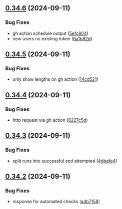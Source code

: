 ## [0.34.6](https://github.com/EddieHubCommunity/HealthCheck/compare/v0.34.5...v0.34.6) (2024-09-11)


### Bug Fixes

* gh action schedule output ([5efc804](https://github.com/EddieHubCommunity/HealthCheck/commit/5efc804eee7a995500641bbbd349484693f849d4))
* new users no existing token ([6a1b82d](https://github.com/EddieHubCommunity/HealthCheck/commit/6a1b82d93d95c85cc73ec2defe3eae09328c6aff))



## [0.34.5](https://github.com/EddieHubCommunity/HealthCheck/compare/v0.34.4...v0.34.5) (2024-09-11)


### Bug Fixes

* only show lengths on gh action ([14cd521](https://github.com/EddieHubCommunity/HealthCheck/commit/14cd52188a9ed4e7d5ccc0d28d260a30beed206e))



## [0.34.4](https://github.com/EddieHubCommunity/HealthCheck/compare/v0.34.3...v0.34.4) (2024-09-11)


### Bug Fixes

* http request via gh action ([8227c5d](https://github.com/EddieHubCommunity/HealthCheck/commit/8227c5dd0cea0c587be08227946d30bed6df5002))



## [0.34.3](https://github.com/EddieHubCommunity/HealthCheck/compare/v0.34.2...v0.34.3) (2024-09-11)


### Bug Fixes

* split runs into successful and attempted ([4dbafe4](https://github.com/EddieHubCommunity/HealthCheck/commit/4dbafe40f7cda65a0ba69668e7fcb1c1e7c6b97c))



## [0.34.2](https://github.com/EddieHubCommunity/HealthCheck/compare/v0.34.1...v0.34.2) (2024-09-11)


### Bug Fixes

* response for automated checks ([adb7158](https://github.com/EddieHubCommunity/HealthCheck/commit/adb7158738656c79e865e33dc373d0162c8f96ed))




